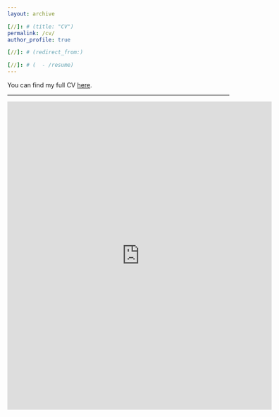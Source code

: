 ```yaml
---
layout: archive

[//]: # (title: "CV")
permalink: /cv/
author_profile: true

[//]: # (redirect_from:)

[//]: # (  - /resume)
---
```


You can find my full CV [here](https://https://chenxiliu-dylan.github.io/files/CV_0419_2024.pdf).

---

<embed src="https://chenxiliu-dylan.github.io/files/CV_0419_2024.pdf" width="600" height="700" type='application/pdf'/>

[//]: #

